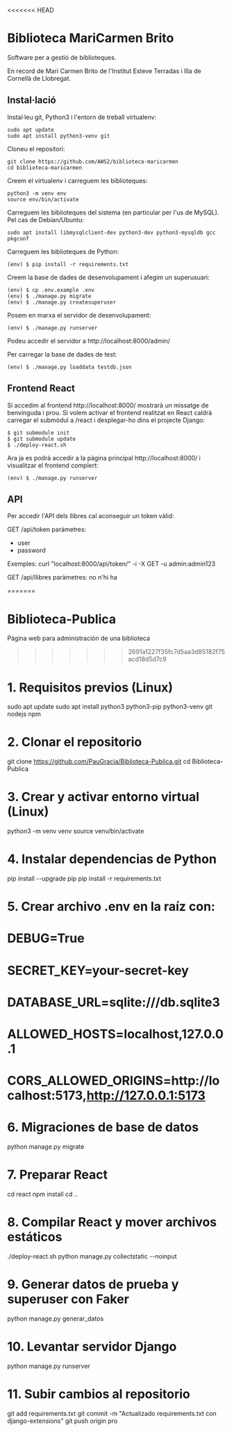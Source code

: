 <<<<<<< HEAD
# Biblioteca MariCarmen Brito

Software per a gestió de biblioteques.

En record de Mari Carmen Brito de l'Institut Esteve Terradas i Illa de Cornellà de Llobregat.

## Instal·lació

Instal·leu git, Python3 i l'entorn de treball virtualenv:

    sudo apt update
    sudo apt install python3-venv git

Cloneu el repositori:

    git clone https://github.com/AWS2/biblioteca-maricarmen
    cd biblioteca-maricarmen

Creem el virtualenv i carreguem les biblioteques:

    python3 -m venv env
    source env/bin/activate

Carreguem les biblioteques del sistema (en particular per l'us de MySQL). Pel cas de Debian/Ubuntu:

    sudo apt install libmysqlclient-dev python3-dev python3-mysqldb gcc pkgconf

Carreguem les biblioteques de Python:

    (env) $ pip install -r requirements.txt

Creem la base de dades de desenvolupament i afegim un superusuari:

    (env) $ cp .env.example .env
    (env) $ ./manage.py migrate
    (env) $ ./manage.py createsuperuser

Posem en marxa el servidor de desenvolupament:

    (env) $ ./manage.py runserver

Podeu accedir el servidor a http://localhost:8000/admin/

Per carregar la base de dades de test:

    (env) $ ./manage.py loaddata testdb.json


## Frontend React

Si accedim al frontend http://localhost:8000/ mostrarà un missatge de benvinguda i prou. Si volem activar el frontend realitzat en React caldrà carregar el submòdul a /react i desplegar-ho dins el projecte Django:

    $ git submodule init
    $ git submodule update
    $ ./deploy-react.sh

Ara ja es podrà accedir a la pàgina principal http://localhost:8000/ i visualitzar el frontend complert:

    (env) $ ./manage.py runserver


## API

Per accedir l'API dels llibres cal aconseguir un token vàlid:

GET /api/token
paràmetres:
  * user
  * password

Exemples:
    curl "localhost:8000/api/token/" -i -X GET -u admin:admin123


GET /api/llibres
paràmetres: no n'hi ha



=======
# Biblioteca-Publica
Página web para administración de una biblioteca
>>>>>>> 2691a1227f35fc7d5aa3d85182f75acd18d5d7c9

# 1. Requisitos previos (Linux)
sudo apt update
sudo apt install python3 python3-pip python3-venv git nodejs npm

# 2. Clonar el repositorio
git clone https://github.com/PauGracia/Biblioteca-Publica.git
cd Biblioteca-Publica

# 3. Crear y activar entorno virtual (Linux)
python3 -m venv venv
source venv/bin/activate

# 4. Instalar dependencias de Python
pip install --upgrade pip
pip install -r requirements.txt

# 5. Crear archivo .env en la raíz con:
# DEBUG=True
# SECRET_KEY=your-secret-key
# DATABASE_URL=sqlite:///db.sqlite3
# ALLOWED_HOSTS=localhost,127.0.0.1
# CORS_ALLOWED_ORIGINS=http://localhost:5173,http://127.0.0.1:5173

# 6. Migraciones de base de datos
python manage.py migrate

# 7. Preparar React
cd react
npm install
cd ..

# 8. Compilar React y mover archivos estáticos
./deploy-react.sh
python manage.py collectstatic --noinput

# 9. Generar datos de prueba y superuser con Faker
python manage.py generar_datos

# 10. Levantar servidor Django
python manage.py runserver

# 11. Subir cambios al repositorio
git add requirements.txt
git commit -m "Actualizado requirements.txt con django-extensions"
git push origin pro

